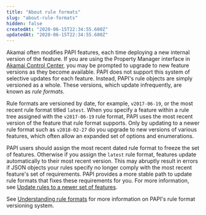 ```yaml
---
title: "About rule formats"
slug: "about-rule-formats"
hidden: false
createdAt: "2020-06-15T22:34:55.600Z"
updatedAt: "2020-06-15T22:34:55.600Z"
---
```

Akamai often modifies PAPI features, each time deploying a new
internal version of the feature. If you are using the Property Manager
interface in [Akamai Control Center](http://control.akamai.com), you
may be prompted to upgrade to new feature versions as they become
available. PAPI does not support this system of selective updates for
each feature. Instead, PAPI's rule objects are simply versioned as a
whole. These versions, which update infrequently, are known as _rule
formats_.

Rule formats are versioned by date, for example, `v2017-06-19`, or the
most recent rule format titled `latest`.  When you specify a feature
within a rule tree assigned with the `v2017-06-19` rule format, PAPI
uses the most recent version of the feature that rule format supports.
Only by updating to a newer rule format such as `v2018-02-27` do you
upgrade to new versions of various features, which often allow an
expanded set of options and enumerations.

PAPI users should assign the most recent dated rule format to freeze
the set of features. Otherwise if you assign the `latest` rule format,
features update automatically to their most recent version. This may
abruptly result in errors if JSON objects your rules specify no longer
comply with the most recent feature's set of requirements.  PAPI
provides a more stable path to update rule formats that fixes these
requirements for you.  For more information, see
[Update rules to a newer set of features](https://learn.akamai.com/en-us/api/core_features/property_manager/v1.html#updaterf).

See
[Understanding rule formats](https://learn.akamai.com/en-us/api/core_features/property_manager/v1.html#understandingruleformats)
for more information on PAPI's rule format versioning system.